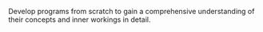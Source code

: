 Develop programs from scratch to gain a comprehensive understanding of their concepts and inner workings in detail.
